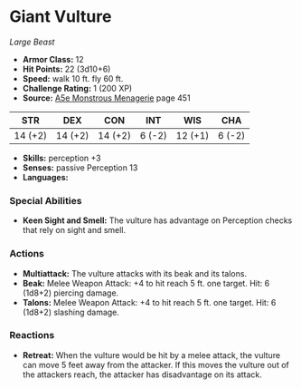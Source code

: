# Giant Vulture

*Large* *Beast*

- **Armor Class:** 12
- **Hit Points:** 22 (3d10+6)
- **Speed:** walk 10 ft. fly 60 ft.
- **Challenge Rating:** 1 (200 XP)
- **Source:** [A5e Monstrous Menagerie](https://enpublishingrpg.com/products/level-up-monstrous-menagerie-a5e) page 451

| STR | DEX | CON | INT | WIS | CHA |
| --- | --- | --- | --- | --- | --- |
| 14 (+2) | 14 (+2) | 14 (+2) | 6 (-2) | 12 (+1) | 6 (-2) |

- **Skills:** perception +3
- **Senses:** passive Perception 13
- **Languages:** 
### Special Abilities
- **Keen Sight and Smell:** The vulture has advantage on Perception checks that rely on sight and smell.
### Actions
- **Multiattack:** The vulture attacks with its beak and its talons.
- **Beak:** Melee Weapon Attack: +4 to hit  reach 5 ft.  one target. Hit: 6 (1d8+2) piercing damage.
- **Talons:** Melee Weapon Attack: +4 to hit  reach 5 ft.  one target. Hit: 6 (1d8+2) slashing damage.
### Reactions
- **Retreat:** When the vulture would be hit by a melee attack, the vulture can move 5 feet away from the attacker. If this moves the vulture out of the attackers reach, the attacker has disadvantage on its attack.


